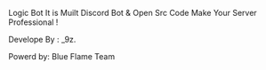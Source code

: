 Logic Bot It is Muilt Discord Bot & Open Src Code Make Your Server Professional !

Develope By : _9z.

Powerd by: Blue Flame Team
